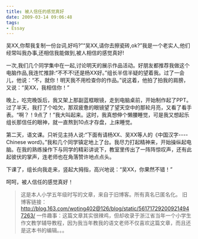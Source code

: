 ```yaml
---
title: 被人信任的感觉真好
date: 2009-03-14 09:06:48
tags:
- Essay
---
```

吴XX,你帮我复制一份台词,好吗?”“吴XX,请你去擦瓷砖,ok?”我是一个老实人,他们经常叫我办事,还相信我能做到,被人相信的感觉真好!

一次,我们几个同学集中在一起,讨论明天的展示作品活动。好朋友都推荐我做这个电脑作品,我连忙推辞:“不不不!还是杨XX好。”组长半信半疑的望着我。过了一会儿，他说：“不，就你！明天我不用检查你的作品。”说这着，他拍了拍我的肩膀，又说：“吴XX，我相信你！”
<!--more-->
晚上，吃完晚饭后，我又架上那副蓝框眼镜，走到电脑桌前，开始制作起了PPT。过了半天，我打了个哈欠，那双疲惫的眼镜望了望天空中的那轮月亮，又看了看手表。“啊？！9点了！”我大叫起来。这时，我真想伸个懒腰睡觉，可是我又想起乐组长那信任的眼神，就一直熬到10点才存盘，上床睡觉。

第二天，语文课。只听见主持人说:“下面有请杨XX、吴XX等人的《中国汉字----Chinese word》。”我和几个同学镇定地上了台。我尽力打起精神来，开始操纵起电脑。在我的熟练操作下与同学的精彩讲说下，教室里传出了一阵阵惊叹声，还有此起彼伏的掌声，连老师也在角落赞许地点点头。

下课了，组长向我走来，竖起大拇指，高兴地说：“吴XX，你果然不错！”

呵呵，被人信任的感觉真好！

> 这是本人小学五年级时写的文章，来自于旧博客。所有真名已匿名化。
> 旧博客链接：<http://blog.163.com/woting402@126/blog/static/561717292009214947263/>
> 一件趣事：这篇文章其实很辣鸡，但却收录于浙江省当年一个小学生作文教学辅导教程，因为我当年教我的语文老师不仅喜欢这篇文章，而且还是这本书的编辑。。。